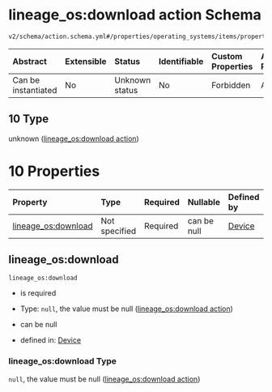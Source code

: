 # lineage_os:download action Schema

```txt
v2/schema/action.schema.yml#/properties/operating_systems/items/properties/steps/items/properties/actions/items/oneOf/10
```



| Abstract            | Extensible | Status         | Identifiable | Custom Properties | Additional Properties | Access Restrictions | Defined In                                                          |
| :------------------ | :--------- | :------------- | :----------- | :---------------- | :-------------------- | :------------------ | :------------------------------------------------------------------ |
| Can be instantiated | No         | Unknown status | No           | Forbidden         | Allowed               | none                | [device.schema.json*](../device.schema.json "open original schema") |

## 10 Type

unknown ([lineage_os:download action](device-properties-operating-systems-operating-system-properties-steps-step-properties-group-step-action-oneof-lineage_osdownload-action.md))

# 10 Properties

| Property                                   | Type          | Required | Nullable    | Defined by                                                                                                                                                                                                                                                                                                                                          |
| :----------------------------------------- | :------------ | :------- | :---------- | :-------------------------------------------------------------------------------------------------------------------------------------------------------------------------------------------------------------------------------------------------------------------------------------------------------------------------------------------------- |
| [lineage_os:download](#lineage_osdownload) | Not specified | Required | can be null | [Device](device-properties-operating-systems-operating-system-properties-steps-step-properties-group-step-action-oneof-lineage_osdownload-action-properties-lineage_osdownload-action.md "v2/schema/action.schema.yml#/properties/operating_systems/items/properties/steps/items/properties/actions/items/oneOf/10/properties/lineage_os:download") |

## lineage_os:download



`lineage_os:download`

*   is required

*   Type: `null`, the value must be null ([lineage_os:download action](device-properties-operating-systems-operating-system-properties-steps-step-properties-group-step-action-oneof-lineage_osdownload-action-properties-lineage_osdownload-action.md))

*   can be null

*   defined in: [Device](device-properties-operating-systems-operating-system-properties-steps-step-properties-group-step-action-oneof-lineage_osdownload-action-properties-lineage_osdownload-action.md "v2/schema/action.schema.yml#/properties/operating_systems/items/properties/steps/items/properties/actions/items/oneOf/10/properties/lineage_os:download")

### lineage_os:download Type

`null`, the value must be null ([lineage_os:download action](device-properties-operating-systems-operating-system-properties-steps-step-properties-group-step-action-oneof-lineage_osdownload-action-properties-lineage_osdownload-action.md))
